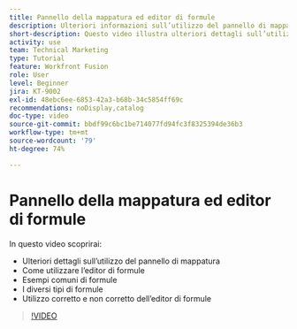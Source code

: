 ```yaml
---
title: Pannello della mappatura ed editor di formule
description: Ulteriori informazioni sull’utilizzo del pannello di mappatura, dell’editor di formule e di esempi di formule comuni in  [!DNL Adobe Workfront Fusion].
short-description: Questo video illustra ulteriori dettagli sull’utilizzo del pannello mappatura e sull’utilizzo dell’editor di formule.
activity: use
team: Technical Marketing
type: Tutorial
feature: Workfront Fusion
role: User
level: Beginner
jira: KT-9002
exl-id: 48ebc6ee-6853-42a3-b68b-34c5854ff69c
recommendations: noDisplay,catalog
doc-type: video
source-git-commit: bbdf99c6bc1be714077fd94fc3f8325394de36b3
workflow-type: tm+mt
source-wordcount: '79'
ht-degree: 74%

---
```


# Pannello della mappatura ed editor di formule

In questo video scoprirai:

* Ulteriori dettagli sull’utilizzo del pannello di mappatura
* Come utilizzare l’editor di formule
* Esempi comuni di formule
* I diversi tipi di formule
* Utilizzo corretto e non corretto dell’editor di formule

>[!VIDEO](https://video.tv.adobe.com/v/3415986/?quality=12&learn=on&enablevpops=1&captions=ita)
